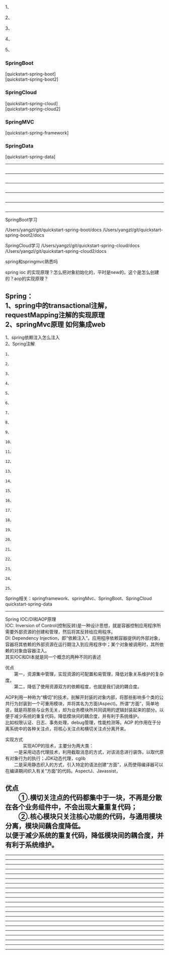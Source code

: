 []()  
  
1、[](#)  

2、[](#)  

3、[](#)  

4、[](#)  

5、[](#)  



### SpringBoot
[quickstart-spring-boot]  
[quickstart-spring-boot2]

### SpringCloud
[quickstart-spring-cloud]  
[quickstart-spring-cloud2]


### SpringMVC
[quickstart-spring-framework]


### SpringData
[quickstart-spring-data]
  
  
---------------------------------------------------------------------------------------------------------------------  
## 


---------------------------------------------------------------------------------------------------------------------  
## 


---------------------------------------------------------------------------------------------------------------------  
## 


---------------------------------------------------------------------------------------------------------------------  
## 


---------------------------------------------------------------------------------------------------------------------  
## 

---------------------------------------------------------------------------------------------------------------------  


SpringBoot学习

/Users/yangzl/git/quickstart-spring-boot/docs
/Users/yangzl/git/quickstart-spring-boot2/docs


SpringCloud学习
/Users/yangzl/git/quickstart-spring-cloud/docs
/Users/yangzl/git/quickstart-spring-cloud2/docs


spring和springmvc熟悉吗  
  
spring ioc 的实现原理？怎么把对象初始化的，平时是new的，这个是怎么创建的？aop的实现原理？  
  
  
Spring：  
1、spring中的transactional注解，requestMapping注解的实现原理  
2、springMvc原理 如何集成web    
---------------------------------------------------------------------------------------------------------------------  
1、spring依赖注入怎么注入  
2、Spring注解  
```  
1、  
```  
```  
2、  
```  
```  
3、  
```  
```  
4、  
```  
```  
5、  
```  
```  
6、  
```  
```  
7、  
```  
```  
8、  
```  
```  
9、  
```  
```  
10、  
```  
```  
11、  
```  
```  
12、  
```  
```  
13、  
```  
```  
14、  
```  
```  
15、  
```  
```  
16、  
```  
```  
17、  
```  
```  
18、  
```  
```  
19、  
```  
```  
20、  
```  
```  
21、  
```  
```  
22、  
```  
```  
23、  
```  
```  
24、  
```  
```  
25、  
```  
  
  
  
  
  
Spring相关：springframework、springMvc、SpringBoot、SpringCloud  
quickstart-spring-data  
  
  
  
  
---------------------------------------------------------------------------------------------------------------------  
Spring IOC/DI和AOP原理  
IOC: Inversion of Control(控制反转)是一种设计思想，就是容器控制应用程序所需要外部资源的创建和管理，然后将其反转给应用程序。  
DI: Dependency Injection，即“依赖注入”。应用程序依赖容器提供的外部对象，容器将其依赖的外部资源在运行期注入到应用程序中；某个对象被调用时，其所依赖的对象由容器注入。  
其实IOC和DI本就是同一个概念的两种不同的表述  
  
 优点  
　　第一，资源集中管理，实现资源的可配置和易管理，降低对象关系维护的复杂度。  
　　第二，降低了使用资源双方的依赖程度，也就是我们说的耦合度。  
  
AOP利用一种称为“横切”的技术，剖解开封装的对象内部，将那些影响多个类的公共行为封装到一个可重用模块，并将其名为方面(Aspect)。所谓“方面”，简单地说，就是将那些与业务无关，却为业务模块所共同调用的逻辑封装起来的部分。以便于减少系统的重复代码，降低模块间的耦合度，并有利于系统维护。  
比如权限认证、日志、事务处理，debug管理，性能检测等。AOP 的作用在于分离系统中的各种关注点，将核心关注点和横切关注点分离开来。  
  
实现方式  
　　　　实现AOP的技术，主要分为两大类：  
　　一是采用动态代理技术，利用截取消息的方式，对该消息进行装饰，以取代原有对象行为的执行；JDK动态代理，cglib  
　　二是采用静态织入的方式，引入特定的语法创建“方面”，从而使得编译器可以在编译期间织入有关“方面”的代码。AspectJ、Javassist，  
  
优点  
　　①.横切关注点的代码都集中于一块，不再是分散在各个业务组件中，不会出现大量重复代码；  
　　②.核心模块只关注核心功能的代码，与通用模块分离，模块间藕合度降低。  
以便于减少系统的重复代码，降低模块间的耦合度，并有利于系统维护。  
---------------------------------------------------------------------------------------------------------------------  
  
---------------------------------------------------------------------------------------------------------------------  
  
---------------------------------------------------------------------------------------------------------------------  
  
---------------------------------------------------------------------------------------------------------------------  
  
---------------------------------------------------------------------------------------------------------------------  
  
---------------------------------------------------------------------------------------------------------------------  
  
---------------------------------------------------------------------------------------------------------------------  
  
---------------------------------------------------------------------------------------------------------------------  
  
---------------------------------------------------------------------------------------------------------------------  
  
---------------------------------------------------------------------------------------------------------------------  
  
---------------------------------------------------------------------------------------------------------------------  
  
---------------------------------------------------------------------------------------------------------------------  
  
---------------------------------------------------------------------------------------------------------------------  
  
---------------------------------------------------------------------------------------------------------------------  
  
---------------------------------------------------------------------------------------------------------------------  
  
---------------------------------------------------------------------------------------------------------------------  
  
---------------------------------------------------------------------------------------------------------------------  
  
---------------------------------------------------------------------------------------------------------------------  
  
---------------------------------------------------------------------------------------------------------------------  
  
---------------------------------------------------------------------------------------------------------------------  
  
---------------------------------------------------------------------------------------------------------------------  
  
---------------------------------------------------------------------------------------------------------------------  
  
  
  
